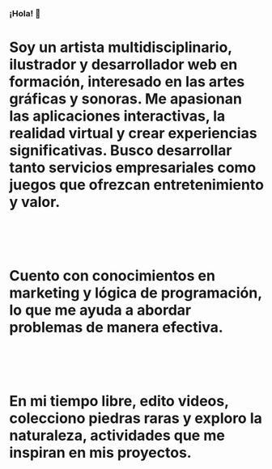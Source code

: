 ## <h3>¡Hola! 👋</h3>
#               
#                
#                   Soy un artista multidisciplinario, ilustrador y desarrollador web en formación, interesado en las artes gráficas y sonoras. Me apasionan las aplicaciones interactivas, la realidad virtual y crear experiencias significativas. Busco desarrollar tanto servicios empresariales como juegos que ofrezcan entretenimiento y valor.
#                   <br>
#                   Cuento con conocimientos en marketing y lógica de programación, lo que me ayuda a abordar problemas de manera efectiva. 
#                   <br>
#                    En mi tiempo libre, edito videos, colecciono piedras raras y exploro la naturaleza, actividades que me inspiran en mis proyectos.
#               
